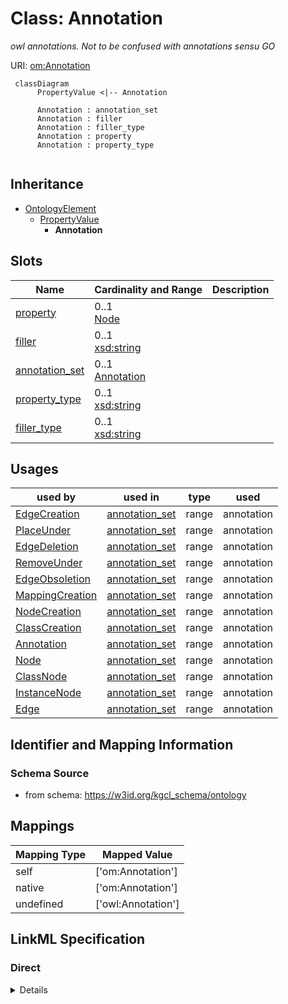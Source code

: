 # Class: Annotation
_owl annotations. Not to be confused with annotations sensu GO_





URI: [om:Annotation](om:Annotation)




```mermaid
 classDiagram
      PropertyValue <|-- Annotation
      
      Annotation : annotation_set
      Annotation : filler
      Annotation : filler_type
      Annotation : property
      Annotation : property_type
      

```





## Inheritance
* [OntologyElement](OntologyElement.md)
    * [PropertyValue](PropertyValue.md)
        * **Annotation**



## Slots

| Name | Cardinality and Range  | Description  |
| ---  | ---  | --- |
| [property](property.md) | 0..1 <br/> [Node](Node.md)  |   |
| [filler](filler.md) | 0..1 <br/> [xsd:string](xsd:string)  |   |
| [annotation_set](annotation_set.md) | 0..1 <br/> [Annotation](Annotation.md)  |   |
| [property_type](property_type.md) | 0..1 <br/> [xsd:string](xsd:string)  |   |
| [filler_type](filler_type.md) | 0..1 <br/> [xsd:string](xsd:string)  |   |


## Usages


| used by | used in | type | used |
| ---  | --- | --- | --- |
| [EdgeCreation](EdgeCreation.md) | [annotation_set](annotation_set.md) | range | annotation |
| [PlaceUnder](PlaceUnder.md) | [annotation_set](annotation_set.md) | range | annotation |
| [EdgeDeletion](EdgeDeletion.md) | [annotation_set](annotation_set.md) | range | annotation |
| [RemoveUnder](RemoveUnder.md) | [annotation_set](annotation_set.md) | range | annotation |
| [EdgeObsoletion](EdgeObsoletion.md) | [annotation_set](annotation_set.md) | range | annotation |
| [MappingCreation](MappingCreation.md) | [annotation_set](annotation_set.md) | range | annotation |
| [NodeCreation](NodeCreation.md) | [annotation_set](annotation_set.md) | range | annotation |
| [ClassCreation](ClassCreation.md) | [annotation_set](annotation_set.md) | range | annotation |
| [Annotation](Annotation.md) | [annotation_set](annotation_set.md) | range | annotation |
| [Node](Node.md) | [annotation_set](annotation_set.md) | range | annotation |
| [ClassNode](ClassNode.md) | [annotation_set](annotation_set.md) | range | annotation |
| [InstanceNode](InstanceNode.md) | [annotation_set](annotation_set.md) | range | annotation |
| [Edge](Edge.md) | [annotation_set](annotation_set.md) | range | annotation |



## Identifier and Mapping Information







### Schema Source


* from schema: https://w3id.org/kgcl_schema/ontology







## Mappings

| Mapping Type | Mapped Value |
| ---  | ---  |
| self | ['om:Annotation'] |
| native | ['om:Annotation'] |
| undefined | ['owl:Annotation'] |


## LinkML Specification

<!-- TODO: investigate https://stackoverflow.com/questions/37606292/how-to-create-tabbed-code-blocks-in-mkdocs-or-sphinx -->

### Direct

<details>
```yaml
name: annotation
description: owl annotations. Not to be confused with annotations sensu GO
from_schema: https://w3id.org/kgcl_schema/ontology
mappings:
- owl:Annotation
rank: 1000
is_a: property value
slots:
- property
- filler
- annotation set
- property type
- filler type

```
</details>

### Induced

<details>
```yaml
name: annotation
description: owl annotations. Not to be confused with annotations sensu GO
from_schema: https://w3id.org/kgcl_schema/ontology
mappings:
- owl:Annotation
rank: 1000
is_a: property value
attributes:
  property:
    name: property
    from_schema: https://w3id.org/kgcl_schema/ontology
    rank: 1000
    alias: property
    owner: annotation
    domain_of:
    - property value
    - annotation
    range: node
  filler:
    name: filler
    from_schema: https://w3id.org/kgcl_schema/ontology
    rank: 1000
    alias: filler
    owner: annotation
    domain_of:
    - property value
    - annotation
    range: string
  annotation set:
    name: annotation set
    from_schema: https://w3id.org/kgcl_schema/ontology
    rank: 1000
    alias: annotation_set
    owner: annotation
    domain_of:
    - edge creation
    - edge deletion
    - edge obsoletion
    - mapping creation
    - node creation
    - annotation
    - node
    - edge
    range: annotation
  property type:
    name: property type
    deprecated: no longer required
    from_schema: https://w3id.org/kgcl_schema/ontology
    rank: 1000
    alias: property_type
    owner: annotation
    domain_of:
    - annotation
    range: string
  filler type:
    name: filler type
    deprecated: no longer required
    from_schema: https://w3id.org/kgcl_schema/ontology
    rank: 1000
    alias: filler_type
    owner: annotation
    domain_of:
    - annotation
    range: string

```
</details>